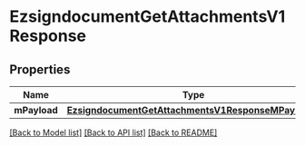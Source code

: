 # EzsigndocumentGetAttachmentsV1Response

## Properties
Name | Type | Description | Notes
------------ | ------------- | ------------- | -------------
**mPayload** | [**EzsigndocumentGetAttachmentsV1ResponseMPayload***](EzsigndocumentGetAttachmentsV1ResponseMPayload.md) |  | 

[[Back to Model list]](../README.md#documentation-for-models) [[Back to API list]](../README.md#documentation-for-api-endpoints) [[Back to README]](../README.md)


